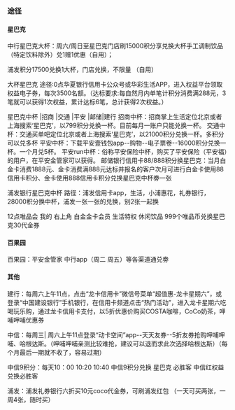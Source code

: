 ### 途径

#### 星巴克

中行星巴克大杯：周六/周日至星巴克门店刷15000积分享兑换大杯手工调制饮品（特定饮料除外）兑1赠1优惠（自用）；

浦发积分17500兑换1大杯，门店兑换，不限量 （自用）

大杯星巴克 途径:0点华夏银行信用卡公众号或华彩生活APP，进入权益平台领取权益电子券，每次3500名额。（达标要求:每自然月内单笔计积分消费满288元，3笔就可以获得1次权益，累计达标6笔，总计获得2次权益。）



星巴克中杯 |招商 |交通 |平安 |邮储|建行
招商中杯：招商掌上生活定位北京或者上海搜索‘星巴克’，以799积分兑换一杯。目前每月一账户只能兑换一杯。
交通中杯：交通买单吧定位北京或者上海搜索‘星巴克’，以21000积分兑换一杯。多积分可以兑多杯
平安中杯：下载平安壹钱包app--购物--电子票卷--16000积分兑换一杯。一个月兑5杯。
平安run中杯：俗称平安保险中杯，购买了平安保险（平安福）的用户，在平安金管家可以获得。
邮储银行信用卡88/888积分换星巴克：当月白金卡消费1888元、金卡消费满888元达标并报名的客户次月可进行白金卡使用88信用卡积分、金卡使用888信用卡积分兑换星巴克中杯劵一张

浦发银行星巴克中杯 路径：浦发信用卡app，生活，小浦惠花，礼券银行，28000积分换中杯，浦发一张一张的兑换，别2张一起换

12点唯品会 我的 右上角 白金金卡会员 生活特权 休闲饮品  999个唯品币兑换星巴克30代金券



#### 百果园

百果园：平安金管家 中行app（周二 周五）等各渠道通兑劵

#### 其他

建行：每周六上午11点，点击“龙卡信用卡”微信号菜单“超值惠-龙卡星期六”，或登录“中国建设银行”手机银行，在信用卡频道点击“热门活动”，进入龙卡星期六吃喝玩乐购，通过龙卡信用卡支付，以5折优惠价购买COSTA咖啡，CoCo奶茶，呷哺呷哺优惠券

中信：每周三| 周六上午11点登录“动卡空间”app--天天友券--5折友券抢购呷哺呷哺、哈根达斯。（呷哺呷哺亲测比较难抢，建议可以退而求此次选择哈根达斯）（每个月最后一期就不收了，容易过期）

中信9积分：每天10：00 10:20 10:40 中信9积分兑换 星巴克 必胜客 中信红权益兑换必胜客

浦发：浦发礼券银行六折买10元coco代金券，可刷浦发红包 （一天可买两张，一周4张，随时买）





